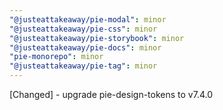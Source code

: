 ```yaml
---
"@justeattakeaway/pie-modal": minor
"@justeattakeaway/pie-css": minor
"@justeattakeaway/pie-storybook": minor
"@justeattakeaway/pie-docs": minor
"pie-monorepo": minor
"@justeattakeaway/pie-tag": minor
---
```


[Changed] - upgrade pie-design-tokens to v7.4.0
